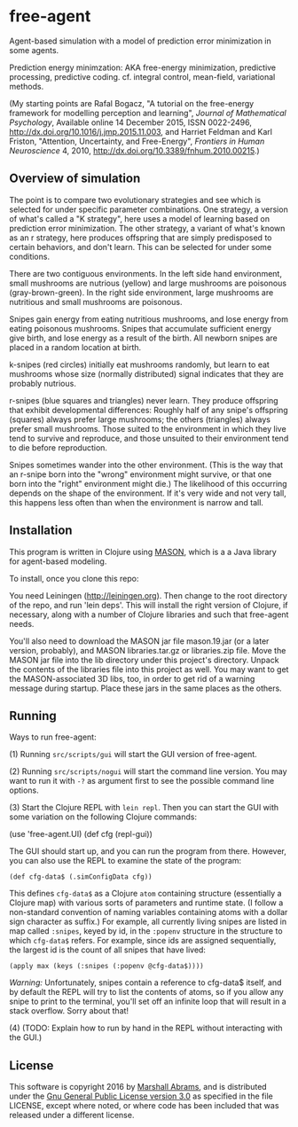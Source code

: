 # free-agent

Agent-based simulation with a model of prediction error minimization in
some agents.

Prediction energy minimzation: AKA free-energy minimization, predictive
processing, predictive coding. cf. integral control, mean-field,
variational methods.

(My starting points are Rafal Bogacz, "A tutorial on the free-energy
framework for modelling perception and learning", *Journal of
Mathematical Psychology*, Available online 14 December 2015, ISSN
0022-2496, http://dx.doi.org/10.1016/j.jmp.2015.11.003, and
  Harriet Feldman and Karl Friston, "Attention, Uncertainty, and
  Free-Energy", *Frontiers in Human Neuroscience* 4, 2010,
http://dx.doi.org/10.3389/fnhum.2010.00215.)

## Overview of simulation

The point is to compare two evolutionary strategies and see which is
selected for under specific parameter combinations.  One strategy, a
version of what's called a "K strategy", here uses a model of learning
based on prediction error minimization.  The other strategy, a variant
of what's known as an r strategy, here produces offspring that are
simply predisposed to certain behaviors, and don't learn.  This can be
selected for under some conditions.

There are two contiguous environments.  In the left side hand
environment, small mushrooms are nutrious (yellow) and large mushrooms
are poisonous (gray-brown-green).  In the right side environment, large
mushrooms are nutritious and small mushrooms are poisonous.

Snipes gain energy from eating nutritious mushrooms, and lose energy
from eating poisonous mushrooms.  Snipes that accumulate sufficient
energy give birth, and lose energy as a result of the birth.  All
newborn snipes are placed in a random location at birth.

k-snipes (red circles) initially eat mushrooms randomly, but learn to
eat mushrooms whose size (normally distributed) signal indicates that
they are probably nutrious.

r-snipes (blue squares and triangles) never learn.  They produce
offspring that exhibit developmental differences: Roughly half of any
snipe's offspring (squares) always prefer large mushrooms; the others
(triangles) always prefer small mushrooms.  Those suited to the
environment in which they live tend to survive and reproduce, and those
unsuited to their environment tend to die before reproduction.

Snipes sometimes wander into the other environment.  (This is the way
that an r-snipe born into the "wrong" environment might survive, or that
one born into the "right" environment might die.)  The likelihood of
this occurring depends on the shape of the environment. If it's very
wide and not very tall, this happens less often than when the
environment is narrow and tall.

## Installation

This program is written in Clojure using
[MASON](http://cs.gmu.edu/~eclab/projects/mason), which is a a Java
library for agent-based modeling.

To install, once you clone this repo:

You need Leiningen (http://leiningen.org).  Then change to the root
directory of the repo, and run 'lein deps'.  This will install the right
version of Clojure, if necessary, along with a number of Clojure
libraries and such that free-agent needs.

You'll also need to download the MASON jar file mason.19.jar (or a later
version, probably), and MASON libraries.tar.gz or libraries.zip file.
Move the MASON jar file into the lib directory under this project's
directory. Unpack the contents of the libraries file into this project
as well.   You may want to get the MASON-associated 3D libs, too, in
order to get rid of a warning message during startup.  Place these
jars in the same places as the others.

## Running

Ways to run free-agent:

(1) Running `src/scripts/gui` will start the GUI version of free-agent.

(2) Running `src/scripts/nogui` will start the command line version.  You
may want to run it with `-?` as argument first to see the possible command
line options.

(3) Start the Clojure REPL with `lein repl`.  Then you can start the
   GUI with some variation on the following Clojure commands:

   (use 'free-agent.UI)
   (def cfg (repl-gui))

The GUI should start up, and you can run the program from there.
However, you can also use the REPL to examine the state of the
program:

    (def cfg-data$ (.simConfigData cfg))

This defines `cfg-data$` as a Clojure `atom` containing structure
(essentially a Clojure map) with various sorts of parameters and
runtime state.  (I follow a non-standard convention of naming
variables containing atoms with a dollar sign character as suffix.)
For example, all currently living snipes are listed in map called
`:snipes`, keyed by id, in the `:popenv` structure in the structure to
which `cfg-data$` refers. For example, since ids are assigned
sequentially, the largest id is the count of all snipes that have
lived:

    (apply max (keys (:snipes (:popenv @cfg-data$))))

*Warning:* Unfortunately, snipes contain a reference to cfg-data$ itself,
and by default the REPL will try to list the contents of atoms, so if
you allow any snipe to print to the terminal, you'll set off an
infinite loop that will result in a stack overflow.  Sorry about that!

(4) (TODO: Explain how to run by hand in the REPL without interacting
with the GUI.) 


## License

This software is copyright 2016 by [Marshall
Abrams](http://members.logical.net/~marshall/), and is distributed
under the [Gnu General Public License version
3.0](http://www.gnu.org/copyleft/gpl.html) as specified in the file
LICENSE, except where noted, or where code has been included that was
released under a different license.
